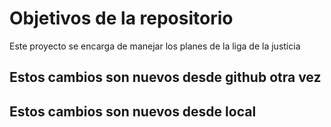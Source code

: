 # Objetivos de la repositorio

Este proyecto se encarga de manejar los planes de la liga de la justicia

## Estos cambios son nuevos desde github otra vez
## Estos cambios son nuevos desde local
